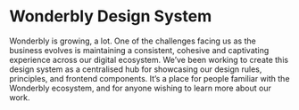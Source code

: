 # Wonderbly Design System

Wonderbly is growing, a lot. One of the challenges facing us as the business evolves is maintaining a consistent, cohesive and captivating experience across our digital ecosystem. We’ve been working to create this design system as a centralised hub for showcasing our design rules, principles, and frontend components. It’s a place for people familiar with the Wonderbly ecosystem, and for anyone wishing to learn more about our work.

